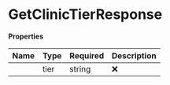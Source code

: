 # GetClinicTierResponse



**Properties**

| Name | Type | Required | Description |
| :-------- | :----------| :----------| :----------|
    | tier | string | ❌ |  |




<!-- This file was generated by liblab | https://liblab.com/ -->